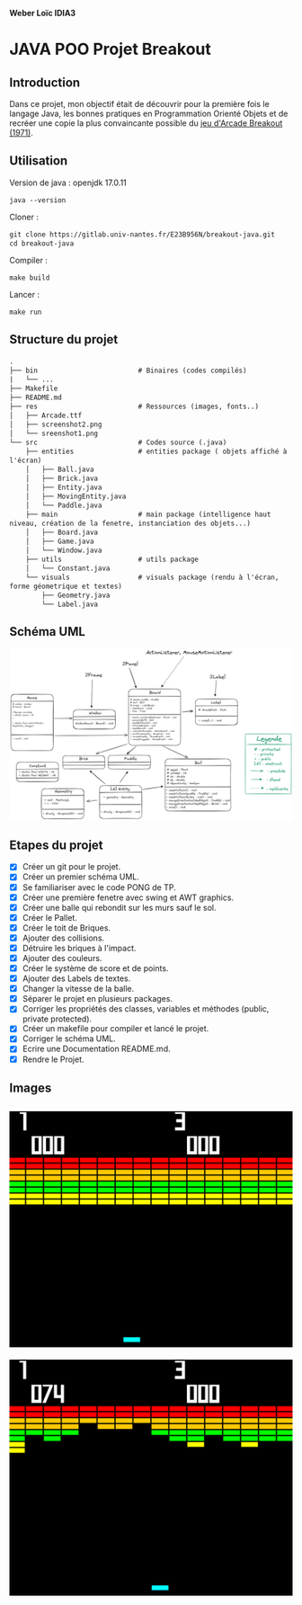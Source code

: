 __Weber Loïc IDIA3__

# JAVA POO Projet Breakout

## Introduction

Dans ce projet, mon objectif était de découvrir pour la première fois le langage Java, les bonnes pratiques en Programmation Orienté Objets et de recréer une copie la plus convaincante possible du [jeu d'Arcade Breakout (1971)](https://en.wikipedia.org/wiki/Breakout_(video_game)).

## Utilisation

Version de java : openjdk 17.0.11

```shell
java --version
```

Cloner :
```shell
git clone https://gitlab.univ-nantes.fr/E23B956N/breakout-java.git
cd breakout-java
```

Compiler :

```shell
make build
```

Lancer :
```shell
make run
```
## Structure du projet

```
.
├── bin                         # Binaires (codes compilés)
|   └── ...
├── Makefile
├── README.md
├── res                         # Ressources (images, fonts..)
│   ├── Arcade.ttf
│   ├── screenshot2.png
│   └── sreenshot1.png
└── src                         # Codes source (.java)
    ├── entities                # entities package ( objets affiché à l'écran)
    │   ├── Ball.java
    │   ├── Brick.java
    │   ├── Entity.java
    │   ├── MovingEntity.java
    │   └── Paddle.java
    ├── main                    # main package (intelligence haut niveau, création de la fenetre, instanciation des objets...)
    │   ├── Board.java
    │   ├── Game.java
    │   └── Window.java
    ├── utils                   # utils package
    │   └── Constant.java
    └── visuals                 # visuals package (rendu à l'écran, forme géometrique et textes)
        ├── Geometry.java
        └── Label.java
```

## Schéma UML

![](./res/UML.png "UML")  

## Etapes du projet

- [X] Créer un git pour le projet.
- [X] Créer un premier schéma UML.
- [X] Se familiariser avec le code PONG de TP.
- [X] Créer une première fenetre avec swing et AWT graphics.
- [X] Créer une balle qui rebondit sur les murs sauf le sol.
- [X] Créer le Pallet.
- [X] Créer le toit de Briques.
- [X] Ajouter des collisions.
- [X] Détruire les briques à l'impact.
- [X] Ajouter des couleurs.
- [X] Créer le système de score et de points.
- [X] Ajouter des Labels de textes.
- [X] Changer la vitesse de la balle.
- [X] Séparer le projet en plusieurs packages.
- [X] Corriger les propriétés des classes, variables et méthodes (public, private protected).
- [X] Créer un makefile pour compiler et lancé le projet.
- [X] Corriger le schéma UML.
- [X] Ecrire une Documentation README.md.
- [X] Rendre le Projet.

## Images

![](./res/sreenshot1.png "1")  
---
![](./res/screenshot2.png)  

